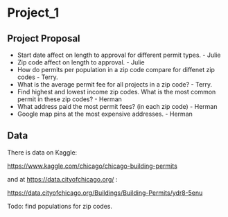 # Project_1

## Project Proposal

* Start date affect on length to approval for different permit types.  - Julie
* Zip code affect on length to approval. - Julie
* How do permits per population in a zip code compare for diffenet zip codes - Terry.
* What is the average permit fee for all projects in a zip code? - Terry.
* Find highest and lowest income zip codes.  What is the most common permit in these zip codes? - Herman
* What address paid the most permit fees?  (in each zip code) - Herman
* Google map pins at the most expensive addresses. - Herman

## Data

There is data on Kaggle:

https://www.kaggle.com/chicago/chicago-building-permits

and at https://data.cityofchicago.org/ :

https://data.cityofchicago.org/Buildings/Building-Permits/ydr8-5enu

Todo: find populations for zip codes.